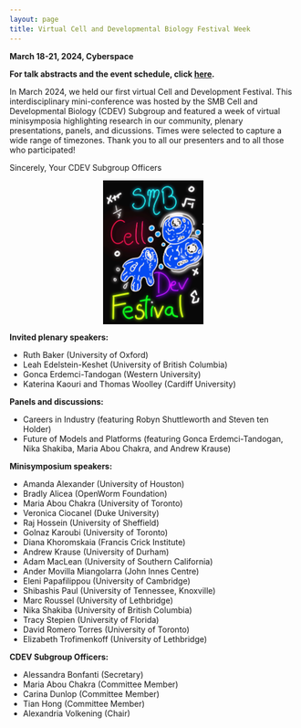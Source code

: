 ```yaml
---
layout: page
title: Virtual Cell and Developmental Biology Festival Week
---
```


**March 18-21, 2024, Cyberspace**

**For talk abstracts and the event schedule, click [here](https://docs.google.com/document/d/1JlErj2BVuqxfBAOc5Oeu95SUFubgS4RGkUHGdAuBB6Q/edit?usp=sharing).**

In March 2024, we held our first virtual Cell and Development Festival. This interdisciplinary mini-conference was hosted by the SMB Cell and Developmental Biology (CDEV) Subgroup and featured a week of virtual minisymposia highlighting research in our community, plenary presentations, panels, and dicussions. Times were selected to capture a wide range of timezones. Thank you to all our presenters and to all those who participated! 

<!--
**Recordings of the presentations are available on YouTube here:**
- [Session 1: Veronica Ciocanel, Amanda Alexander, Tracy Stepien, Leah Edelstein-Keshet](https://www.youtube.com/watch?v=01uJydt3cnc)
- [Session 2: Marc Roussel, Bradly Alicea, Elizabeth Trofimenkoff, Robyn Shuttleworth, Steven ten Holder](https://www.youtube.com/watch?v=5zO-DE03ix8)
- [Session 3: Ander Movilla Miangolarra, Adam MacLean, Shibashis Paul, Ruth Baker](https://www.youtube.com/watch?v=xQUQRvP9hdo)
- [Session 4: Raj Hossein, Eleni Papafilippou, Diana Khoromskaia, Katerina Kaouri, Thomas Woolley](https://www.youtube.com/watch?v=fq2LYPHIQf8)
- [Session 5: Gonca Erdemci-Tandogan, Andrew Krause, Maria Abou Chakra, Nika Shakiba, Golnaz Karoubi, David Romero Torres](https://www.youtube.com/watch?v=UTQuzNblX4A)
-->

Sincerely,
Your CDEV Subgroup Officers

<!--<img src="cdevfest.jpg" alt="Neon image with drawings of cells and equations and the words SMB Cell Dev Festival" style="display: block; margin-left: auto; margin-right: auto; width: 35%;" />-->
<p align="center"><img src="/uploads/blog_images/slides/cdevfest.jpg" alt="" style="display: block; margin-left: auto; margin-right: auto; width: 35%;" /></p>

**Invited plenary speakers:**
- Ruth Baker (University of Oxford)
- Leah Edelstein-Keshet (University of British Columbia)
- Gonca Erdemci-Tandogan (Western University)
- Katerina Kaouri and Thomas Woolley (Cardiff University)

**Panels and discussions:**
- Careers in Industry (featuring Robyn Shuttleworth and Steven ten Holder)
- Future of Models and Platforms (featuring Gonca Erdemci-Tandogan, Nika Shakiba, Maria Abou Chakra, and Andrew Krause)

**Minisymposium speakers:**
- Amanda Alexander (University of Houston)
- Bradly Alicea (OpenWorm Foundation)
- Maria Abou Chakra (University of Toronto)
- Veronica Ciocanel (Duke University)
- Raj Hossein (University of Sheffield)
- Golnaz Karoubi (University of Toronto)
- Diana Khoromskaia (Francis Crick Institute)
- Andrew Krause (University of Durham)
- Adam MacLean (University of Southern California)
- Ander Movilla Miangolarra (John Innes Centre)
- Eleni Papafilippou (University of Cambridge)
- Shibashis Paul (University of Tennessee, Knoxville)
- Marc Roussel (University of Lethbridge)
- Nika Shakiba (University of British Columbia)
- Tracy Stepien (University of Florida)
- David Romero Torres (University of Toronto)
- Elizabeth Trofimenkoff (University of Lethbridge)

**CDEV Subgroup Officers:**
- Alessandra Bonfanti (Secretary)
- Maria Abou Chakra (Committee Member)
- Carina Dunlop (Committee Member)
- Tian Hong (Committee Member)
- Alexandria Volkening (Chair)
